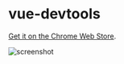 # vue-devtools

[Get it on the Chrome Web Store](https://chrome.google.com/webstore/detail/vuejs-devtools/nhdogjmejiglipccpnnnanhbledajbpd).

![screenshot](https://raw.githubusercontent.com/vuejs/vue-devtools/master/screenshot.png)
